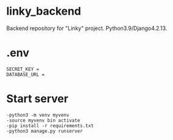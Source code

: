 # linky_backend
Backend repository for "Linky" project. Python3.9/Django4.2.13. 

# .env
    SECRET_KEY =
    DATABASE_URL =

# Start server
    -python3 -m venv myvenv
    -source myvenv bin activate
    -pip install -r requirements.txt
    -python3 manage.py runserver
